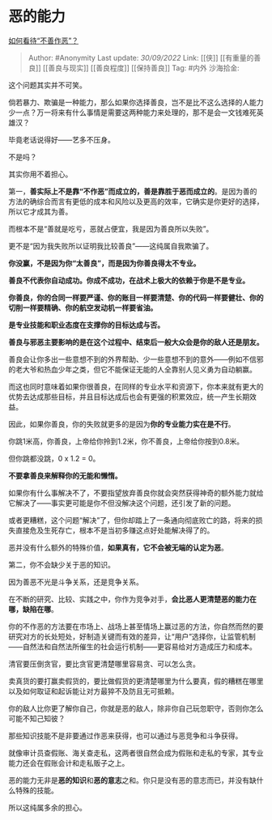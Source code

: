 # 恶的能力
[如何看待“不善作恶”？](https://www.zhihu.com/question/554971648/answer/2690269880)

> Author: #Anonymity
> Last update: *30/09/2022*
> Link: [[侠]] [[有重量的善良]] [[善良与现实]] [[善良程度]] [[保持善良]]
> Tag: #内外
> 沙海拾金:

这个问题其实并不可笑。

倘若暴力、欺骗是一种能力，那么如果你选择善良，岂不是比不这么选择的人能力少一点？万一将来有什么事情是需要这两种能力来处理的，那不是会一文钱难死英雄汉？

毕竟老话说得好——艺多不压身。

不是吗？

其实你用不着担心。

第一，**善实际上不是靠“不作恶”而成立的，善是靠胜于恶而成立的**。是因为善的方法的确综合而言有更低的成本和风险以及更高的效率，它确实是你更好的选择，所以它才成其为善。

而根本不是“善就是吃亏，恶就占便宜，我是因为善良所以失败”。

更不是“因为我失败所以证明我比较善良”——这纯属自我欺骗了。

**你没赢，不是因为你“太善良”，而是因为你善良得太不专业。**

**善良不代表你自动成功。你成不成功，在战术上极大的依赖于你是不是专业。**

**你善良，你的合同一样要严谨、你的账目一样要清楚、你的代码一样要健壮、你的切削一样要精确、你的航空发动机一样要省油。**

**是专业技能和职业态度在支撑你的目标达成与否。**

**善良与邪恶主要影响的是在这个过程中、结束后一般大众会是你的敌人还是朋友。**

善良会让你多出一些意想不到的外界帮助、少一些意想不到的意外——例如不信邪的老大爷和热血少年之类，但它不能保证无能的人全靠别人见义勇为自动躺赢。

而这也同时意味着如果你很善良，在同样的专业水平和资源下，你本来就有更大的优势去达成那些目标，并且目标达成后也会有更强的积累效应，统一产生长期效益。

因此，如果你善良，你的失败就更多的是因为**你的专业能力实在是不行**。

你跳1米高，你善良，上帝给你拎到1.2米，你不善良，上帝给你按到0.8米。

但你跳都没跳，0 x 1.2 = 0。

**不要拿善良来解释你的无能和懒惰。**

如果你有什么事解决不了，不要指望放弃善良你就会突然获得神奇的额外能力就给它解决了——事实更可能是你不但没解决这个问题，还引发了新的问题。

或者更糟糕，这个问题“解决”了，但你却踏上了一条通向彻底败亡的路，将来的损失直接危及生死存亡，根本不是当初多赚这点好处能解决得了的。

恶并没有什么额外的特殊价值，**如果真有，它不会被无端的认定为恶**。

第二，你不会缺少关于恶的知识。

因为善恶不光是斗争关系，还是竞争关系。

在不断的研究、比较、实践之中，你作为竞争对手，**会比恶人更清楚恶的能力在哪，缺陷在哪**。

你的不作恶的方法要在市场上、战场上甚至情场上赢过恶的方法，你自然而然的要研究对方的长处短处，好制造关键而有效的差异，让“用户”选择你，让监管机制——自然法和自然法所催生的社会运行机制——更容易给对方造成压力和成本。

清官要压倒贪官，要比贪官更清楚哪里容易贪、可以怎么贪。

卖真货的要打赢卖假货的，要比做假货的更清楚哪里为什么要真，假的糟糕在哪里以及如何取证和起诉能让对方最猝不及防且无可抵赖。

你的敌人比你更了解你自己，你就是恶的敌人，除非你自己玩忽职守，否则你怎么可能不知己知彼？

那些知识技能不是非要通过作恶来获得，也可以通过与恶竞争和斗争获得。

就像审计员查假账、海关查走私，这两者很自然会成为假账和走私的专家，其专业能力还会在假账会计和走私贩子之上。

恶的能力无非是**恶的知识**和**恶的意志**之和。你只是没有恶的意志而已，并没有缺什么特殊的技能。

所以这纯属多余的担心。
